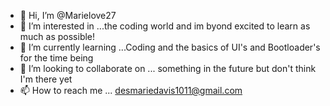 - 👋 Hi, I’m @Marielove27
- 👀 I’m interested in ...the coding world and im byond excited to learn as much as possible!
- 🌱 I’m currently learning ...Coding and the basics of UI's and Bootloader's for the time being
- 💞️ I’m looking to collaborate on ... something in the future but don't think I'm there yet
- 📫 How to reach me ... desmariedavis1011@gmail.com

<!---
Marielove27/Marielove27 is a ✨ special ✨ repository because its `README.md` (this file) appears on your GitHub profile.
You can click the Preview link to take a look at your changes.
--->
